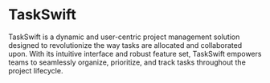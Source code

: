 # TaskSwift
 TaskSwift is a dynamic and user-centric project management solution designed to revolutionize the way tasks are allocated and collaborated upon. With its intuitive interface and robust feature set, TaskSwift empowers teams to seamlessly organize, prioritize, and track tasks throughout the project lifecycle.
